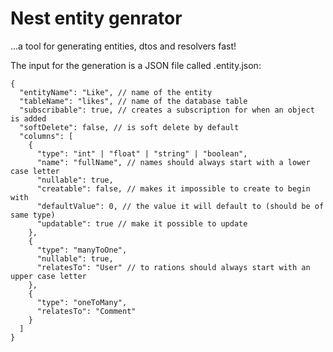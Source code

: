 # Nest entity genrator

...a tool for generating entities, dtos and resolvers fast!

The input for the generation is a JSON file called <entityName>.entity.json:

```
{
  "entityName": "Like", // name of the entity
  "tableName": "likes", // name of the database table
  "subscribable": true, // creates a subscription for when an object is added
  "softDelete": false, // is soft delete by default
  "columns": [
    {
      "type": "int" | "float" | "string" | "boolean",
      "name": "fullName", // names should always start with a lower case letter
      "nullable": true,
      "creatable": false, // makes it impossible to create to begin with
      "defaultValue": 0, // the value it will default to (should be of same type)
      "updatable": true // make it possible to update
    },
    {
      "type": "manyToOne",
      "nullable": true,
      "relatesTo": "User" // to rations should always start with an upper case letter
    },
    {
      "type": "oneToMany",
      "relatesTo": "Comment"
    }
  ]
}
```
